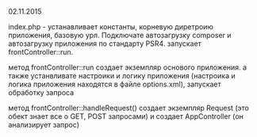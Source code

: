 02.11.2015

index.php - устанавливает константы, корневую диретроию приложения, базовую урл. Подключате автозагрузку composer и автозагрузку приложения по стандарту PSR4. запускает frontController::run.

метод frontController::run создает экземпляр основого приложения. а также устанвливате настроики и логику приложения (настроика и логика приложения находятся в файле options.xml), запускает обработку запроса

метод frontController::handleRequest() создает экземпляр Request (это обект знает все о GET, POST запросами) и создает AppController (он анализирует запрос)
